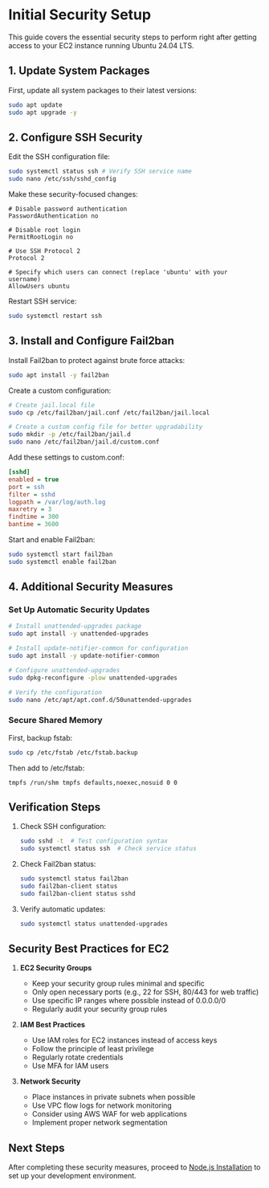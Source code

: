 # Initial Security Setup

This guide covers the essential security steps to perform right after getting access to your EC2 instance running Ubuntu 24.04 LTS.

## 1. Update System Packages

First, update all system packages to their latest versions:

```bash
sudo apt update
sudo apt upgrade -y
```

## 2. Configure SSH Security

Edit the SSH configuration file:
```bash
sudo systemctl status ssh # Verify SSH service name
sudo nano /etc/ssh/sshd_config
```

Make these security-focused changes:
```
# Disable password authentication
PasswordAuthentication no

# Disable root login
PermitRootLogin no

# Use SSH Protocol 2
Protocol 2

# Specify which users can connect (replace 'ubuntu' with your username)
AllowUsers ubuntu
```

Restart SSH service:
```bash
sudo systemctl restart ssh
```

## 3. Install and Configure Fail2ban

Install Fail2ban to protect against brute force attacks:
```bash
sudo apt install -y fail2ban
```

Create a custom configuration:
```bash
# Create jail.local file
sudo cp /etc/fail2ban/jail.conf /etc/fail2ban/jail.local

# Create a custom config file for better upgradability
sudo mkdir -p /etc/fail2ban/jail.d
sudo nano /etc/fail2ban/jail.d/custom.conf
```

Add these settings to custom.conf:
```ini
[sshd]
enabled = true
port = ssh
filter = sshd
logpath = /var/log/auth.log
maxretry = 3
findtime = 300
bantime = 3600
```

Start and enable Fail2ban:
```bash
sudo systemctl start fail2ban
sudo systemctl enable fail2ban
```

## 4. Additional Security Measures

### Set Up Automatic Security Updates
```bash
# Install unattended-upgrades package
sudo apt install -y unattended-upgrades

# Install update-notifier-common for configuration
sudo apt install -y update-notifier-common

# Configure unattended-upgrades
sudo dpkg-reconfigure -plow unattended-upgrades

# Verify the configuration
sudo nano /etc/apt/apt.conf.d/50unattended-upgrades
```

### Secure Shared Memory
First, backup fstab:
```bash
sudo cp /etc/fstab /etc/fstab.backup
```

Then add to /etc/fstab:
```
tmpfs /run/shm tmpfs defaults,noexec,nosuid 0 0
```

## Verification Steps

1. Check SSH configuration:
   ```bash
   sudo sshd -t  # Test configuration syntax
   sudo systemctl status ssh  # Check service status
   ```

2. Check Fail2ban status:
   ```bash
   sudo systemctl status fail2ban
   sudo fail2ban-client status
   sudo fail2ban-client status sshd
   ```

3. Verify automatic updates:
   ```bash
   sudo systemctl status unattended-upgrades
   ```

## Security Best Practices for EC2

1. **EC2 Security Groups**
   - Keep your security group rules minimal and specific
   - Only open necessary ports (e.g., 22 for SSH, 80/443 for web traffic)
   - Use specific IP ranges where possible instead of 0.0.0.0/0
   - Regularly audit your security group rules

2. **IAM Best Practices**
   - Use IAM roles for EC2 instances instead of access keys
   - Follow the principle of least privilege
   - Regularly rotate credentials
   - Use MFA for IAM users

3. **Network Security**
   - Place instances in private subnets when possible
   - Use VPC flow logs for network monitoring
   - Consider using AWS WAF for web applications
   - Implement proper network segmentation

## Next Steps

After completing these security measures, proceed to [Node.js Installation](02-nodejs-setup.md) to set up your development environment. 